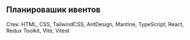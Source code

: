 ## Планировашик ивентов 

Стек: HTML, CSS, TailwindCSS, AntDesign, Mantine, TypeScript, React, Redux Toolkit, Vite, Vitest